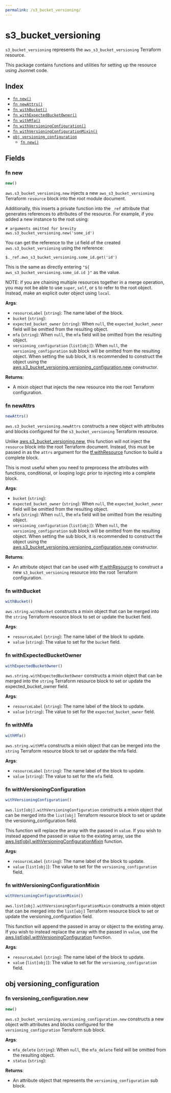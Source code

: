 ```yaml
---
permalink: /s3_bucket_versioning/
---
```


# s3_bucket_versioning

`s3_bucket_versioning` represents the `aws_s3_bucket_versioning` Terraform resource.



This package contains functions and utilities for setting up the resource using Jsonnet code.


## Index

* [`fn new()`](#fn-new)
* [`fn newAttrs()`](#fn-newattrs)
* [`fn withBucket()`](#fn-withbucket)
* [`fn withExpectedBucketOwner()`](#fn-withexpectedbucketowner)
* [`fn withMfa()`](#fn-withmfa)
* [`fn withVersioningConfiguration()`](#fn-withversioningconfiguration)
* [`fn withVersioningConfigurationMixin()`](#fn-withversioningconfigurationmixin)
* [`obj versioning_configuration`](#obj-versioning_configuration)
  * [`fn new()`](#fn-versioning_configurationnew)

## Fields

### fn new

```ts
new()
```


`aws.s3_bucket_versioning.new` injects a new `aws_s3_bucket_versioning` Terraform `resource`
block into the root module document.

Additionally, this inserts a private function into the `_ref` attribute that generates references to attributes of the
resource. For example, if you added a new instance to the root using:

    # arguments omitted for brevity
    aws.s3_bucket_versioning.new('some_id')

You can get the reference to the `id` field of the created `aws.s3_bucket_versioning` using the reference:

    $._ref.aws_s3_bucket_versioning.some_id.get('id')

This is the same as directly entering `"${ aws_s3_bucket_versioning.some_id.id }"` as the value.

NOTE: if you are chaining multiple resources together in a merge operation, you may not be able to use `super`, `self`,
or `$` to refer to the root object. Instead, make an explicit outer object using `local`.

**Args**:
  - `resourceLabel` (`string`): The name label of the block.
  - `bucket` (`string`): 
  - `expected_bucket_owner` (`string`):  When `null`, the `expected_bucket_owner` field will be omitted from the resulting object.
  - `mfa` (`string`):  When `null`, the `mfa` field will be omitted from the resulting object.
  - `versioning_configuration` (`list[obj]`):  When `null`, the `versioning_configuration` sub block will be omitted from the resulting object. When setting the sub block, it is recommended to construct the object using the [aws.s3_bucket_versioning.versioning_configuration.new](#fn-versioning_configurationnew) constructor.

**Returns**:
- A mixin object that injects the new resource into the root Terraform configuration.


### fn newAttrs

```ts
newAttrs()
```


`aws.s3_bucket_versioning.newAttrs` constructs a new object with attributes and blocks configured for the `s3_bucket_versioning`
Terraform resource.

Unlike [aws.s3_bucket_versioning.new](#fn-new), this function will not inject the `resource`
block into the root Terraform document. Instead, this must be passed in as the `attrs` argument for the
[tf.withResource](https://github.com/tf-libsonnet/core/tree/main/docs#fn-withresource) function to build a complete block.

This is most useful when you need to preprocess the attributes with functions, conditional, or looping logic prior to
injecting into a complete block.

**Args**:
  - `bucket` (`string`): 
  - `expected_bucket_owner` (`string`):  When `null`, the `expected_bucket_owner` field will be omitted from the resulting object.
  - `mfa` (`string`):  When `null`, the `mfa` field will be omitted from the resulting object.
  - `versioning_configuration` (`list[obj]`):  When `null`, the `versioning_configuration` sub block will be omitted from the resulting object. When setting the sub block, it is recommended to construct the object using the [aws.s3_bucket_versioning.versioning_configuration.new](#fn-versioning_configurationnew) constructor.

**Returns**:
  - An attribute object that can be used with [tf.withResource](https://github.com/tf-libsonnet/core/tree/main/docs#fn-withresource) to construct a new `s3_bucket_versioning` resource into the root Terraform configuration.


### fn withBucket

```ts
withBucket()
```

`aws.string.withBucket` constructs a mixin object that can be merged into the `string`
Terraform resource block to set or update the bucket field.



**Args**:
  - `resourceLabel` (`string`): The name label of the block to update.
  - `value` (`string`): The value to set for the `bucket` field.


### fn withExpectedBucketOwner

```ts
withExpectedBucketOwner()
```

`aws.string.withExpectedBucketOwner` constructs a mixin object that can be merged into the `string`
Terraform resource block to set or update the expected_bucket_owner field.



**Args**:
  - `resourceLabel` (`string`): The name label of the block to update.
  - `value` (`string`): The value to set for the `expected_bucket_owner` field.


### fn withMfa

```ts
withMfa()
```

`aws.string.withMfa` constructs a mixin object that can be merged into the `string`
Terraform resource block to set or update the mfa field.



**Args**:
  - `resourceLabel` (`string`): The name label of the block to update.
  - `value` (`string`): The value to set for the `mfa` field.


### fn withVersioningConfiguration

```ts
withVersioningConfiguration()
```

`aws.list[obj].withVersioningConfiguration` constructs a mixin object that can be merged into the `list[obj]`
Terraform resource block to set or update the versioning_configuration field.

This function will replace the array with the passed in `value`. If you wish to instead append the
passed in value to the existing array, use the [aws.list[obj].withVersioningConfigurationMixin](TODO) function.


**Args**:
  - `resourceLabel` (`string`): The name label of the block to update.
  - `value` (`list[obj]`): The value to set for the `versioning_configuration` field.


### fn withVersioningConfigurationMixin

```ts
withVersioningConfigurationMixin()
```

`aws.list[obj].withVersioningConfigurationMixin` constructs a mixin object that can be merged into the `list[obj]`
Terraform resource block to set or update the versioning_configuration field.

This function will append the passed in array or object to the existing array. If you wish
to instead replace the array with the passed in `value`, use the [aws.list[obj].withVersioningConfiguration](TODO)
function.


**Args**:
  - `resourceLabel` (`string`): The name label of the block to update.
  - `value` (`list[obj]`): The value to set for the `versioning_configuration` field.


## obj versioning_configuration



### fn versioning_configuration.new

```ts
new()
```


`aws.s3_bucket_versioning.versioning_configuration.new` constructs a new object with attributes and blocks configured for the `versioning_configuration`
Terraform sub block.



**Args**:
  - `mfa_delete` (`string`):  When `null`, the `mfa_delete` field will be omitted from the resulting object.
  - `status` (`string`): 

**Returns**:
  - An attribute object that represents the `versioning_configuration` sub block.

